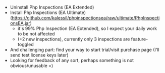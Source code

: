 - Uninstall Php Inspections (EA Extended)
- Install Php Inspections (EA Ultimate) (https://github.com/kalessil/phpinspectionsea/raw/ultimate/PhpInspectionsEA.jar)
  - it's 99% Php Inspection (EA Extended), so I expect your daily work to be not affected
  - (+2 new inspections), currently only 3 inspections are feature-toggled
- And challenging part: find your way to start trial/visit purchase page (I'll send test license keys later)
- Looking for feedback of any sort, perhaps something is not obvious/unusable =)